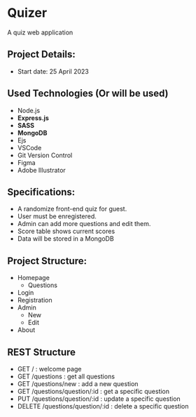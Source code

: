 # Quizer
A quiz web application

## Project Details:
- Start date: 25 April 2023

## Used Technologies (Or will be used)
- Node.js
- **Express.js**
- **SASS**
- **MongoDB**
- Ejs
- VSCode
- Git Version Control
- Figma
- Adobe Illustrator

## Specifications:
- A randomize front-end quiz for guest.
- User must be enregistered.
- Admin can add more questions and edit them.
- Score table shows current scores
- Data will be stored in a MongoDB

## Project Structure:
- Homepage
  - Questions
- Login
- Registration
- Admin
  - New
  - Edit
- About

## REST Structure
- GET /                           : welcome page
- GET /questions                  : get all questions
- GET /questions/new              : add a new question
- GET /questions/question/:id     : get a specific question
- PUT /questions/question/:id     : update a specific question
- DELETE /questions/question/:id  : delete a specific question
